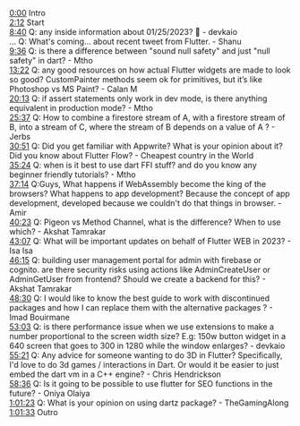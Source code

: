 [0:00](https://www.youtube.com/watch?v=OOkoBHeF_wM&t=0m00s) Intro  
[2:12](https://www.youtube.com/watch?v=OOkoBHeF_wM&t=2m12s) Start  
[8:40](https://www.youtube.com/watch?v=OOkoBHeF_wM&t=8m40s) Q: any inside information about 01/25/2023? 🧐 - devkaio  
... Q: What's coming... about recent tweet from Flutter. - Shanu  
[9:36](https://www.youtube.com/watch?v=OOkoBHeF_wM&t=9m36s) Q: is there a difference between "sound null safety" and just "null safety" in dart? - Mtho  
[13:22](https://www.youtube.com/watch?v=OOkoBHeF_wM&t=13m22s) Q: any good resources on how actual Flutter widgets are made to look so good? CustomPainter methods seem ok for primitives, but it’s like Photoshop vs MS Paint? - Calan M  
[20:13](https://www.youtube.com/watch?v=OOkoBHeF_wM&t=20m13s) Q: if assert statements only work in dev mode, is there anything equivalent in production mode? - Mtho  
[25:37](https://www.youtube.com/watch?v=OOkoBHeF_wM&t=25m37s) Q: How to combine a firestore stream of A, with a firestore stream of B, into a stream of C, where the stream of B depends on a value of A ? - Jerbs  
[30:51](https://www.youtube.com/watch?v=OOkoBHeF_wM&t=30m51s) Q: Did you get familiar with Appwrite? What is your opinion about it? Did you know about Flutter Flow? - Cheapest country in the World  
[35:24](https://www.youtube.com/watch?v=OOkoBHeF_wM&t=35m24s) Q: when is it best to use dart FFI stuff? and do you know any beginner friendly tutorials? - Mtho  
[37:14](https://www.youtube.com/watch?v=OOkoBHeF_wM&t=37m14s) Q:Guys, What happens if WebAssembly become the king of the browsers? What happens to app development? Because the concept of app development, developed because we couldn't do that things in browser. - Amir  
[40:23](https://www.youtube.com/watch?v=OOkoBHeF_wM&t=40m23s) Q: Pigeon vs Method Channel, what is the difference? When to use which? - Akshat Tamrakar  
[43:07](https://www.youtube.com/watch?v=OOkoBHeF_wM&t=43m07s) Q: What will be important updates on behalf of Flutter WEB in 2023? - Isa Isa  
[46:15](https://www.youtube.com/watch?v=OOkoBHeF_wM&t=46m15s) Q: building user management portal for admin with firebase or cognito. are there security risks using actions like AdminCreateUser or AdminGetUser from frontend? Should we create a backend for this? - Akshat Tamrakar  
[48:30](https://www.youtube.com/watch?v=OOkoBHeF_wM&t=48m30s) Q: I would like to know the best guide to work with discontinued packages and how I can replace them with the alternative packages ? - Imad Bouirmane  
[53:03](https://www.youtube.com/watch?v=OOkoBHeF_wM&t=53m03s) Q: is there performance issue when we use extensions to make a number proportional to the screen width size? E.g: 150w button widget in a 640 screen that goes to 300 in 1280 while the window enlarges? - devkaio  
[55:21](https://www.youtube.com/watch?v=OOkoBHeF_wM&t=55m21s) Q: Any advice for someone wanting to do 3D in Flutter? Specifically, I'd love to do 3d games / interactions in Dart. Or would it be easier to just embed the dart vm in a C++ engine? - Chris Hendrickson  
[58:36](https://www.youtube.com/watch?v=OOkoBHeF_wM&t=58m36s) Q: Is it going to be possible to use flutter for SEO functions in the future? - Oniya Olaiya  
[1:01:23](https://www.youtube.com/watch?v=OOkoBHeF_wM&t=1h01m23s) Q: What is your opinion on using dartz package? - TheGamingAlong  
[1:01:33](https://www.youtube.com/watch?v=OOkoBHeF_wM&t=1h01m33s) Outro  
